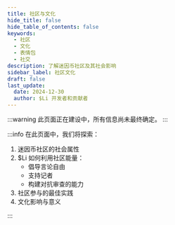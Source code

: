 ```yaml
---
title: 社区与文化
hide_title: false
hide_table_of_contents: false
keywords:
  - 社区
  - 文化
  - 表情包
  - 社交
description: 了解迷因币社区及其社会影响
sidebar_label: 社区文化
draft: false
last_update:
  date: 2024-12-30
  author: $Li 开发者和贡献者
---
```


:::warning
此页面正在建设中，所有信息尚未最终确定。
:::

:::info
在此页面中，我们将探索：

1. 迷因币社区的社会属性
2. $Li 如何利用社区能量：
   - 倡导言论自由
   - 支持记者
   - 构建对抗审查的能力
3. 社区参与的最佳实践
4. 文化影响与意义

:::
